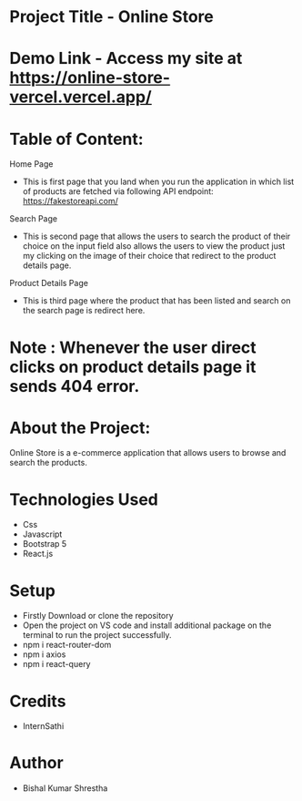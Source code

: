 # Project Title - Online Store

# Demo Link - Access my site at https://online-store-vercel.vercel.app/

# Table of Content:
Home Page
- This is first page that you land when you run the application in which list of products are fetched via following API endpoint: https://fakestoreapi.com/

Search Page
- This is second page that allows the users to search the product of their choice on the input field also allows the users to view the product just my clicking on the image of their choice that redirect to the product details page.

Product Details Page
- This is third page where the product that has been listed and search on the search page is redirect here.

# Note : Whenever the user direct clicks on product details page it sends 404 error.

# About the Project:
Online Store is  a e-commerce application that allows users to browse and search the products.

# Technologies Used
- Css
- Javascript
- Bootstrap 5
- React.js

# Setup
- Firstly Download or clone the repository
- Open the project on VS code and install additional package on the terminal to run the project successfully.
- npm i react-router-dom
- npm i axios
- npm i react-query

# Credits
- InternSathi

# Author
- Bishal Kumar Shrestha


